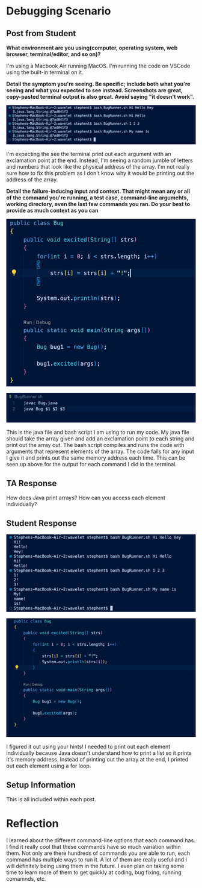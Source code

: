# Debugging Scenario

## Post from Student

**What environment are you using(computer, operating system, web browser, terminal/editor, and so on)?**

I'm using a Macbook Air running MacOS. I'm running the code on VSCode using the built-in terminal on it.

**Detail the symptom you're seeing. Be specific; include both what you're seeing and what you expected to see instead. Screenshots are great, copy-pasted terminal output is also great. Avoid saying "it doesn't work".**

![Image](output1.png)

I'm expecting the see the terminal print out each argument with an exclamation point at the end. Instead, I'm seeing a random jumble of letters and numbers that look like the physical address of the array. I'm not really sure how to fix this problem as I don't know why it would be printing out the address of the array.

**Detail the failure-inducing input and context. That might mean any or all of the command you're running, a test case, command-line argumehts, working directory, even the last few commands you ran. Do your best to provide as much context as you can**

![Image](bugs.png)

![Image](bugrunner.png)

This is the java file and bash script I am using to run my code. My java file should take the array given and add an exclamation point to each string and print out the array out. The bash script compiles and runs the code with arguments that represent elements of the array. The code fails for any input I give it and prints out the same memory address each time. This can be seen up above for the output for each command I did in the terminal.

## TA Response

How does Java print arrays? How can you access each element individually?

## Student Response

![Image](output2.png)

![Image](fixedbug.png)

I figured it out using your hints! I needed to print out each element individually because Java doesn't understand how to print a list so it prints it's memory address. Instead of printing out the array at the end, I printed out each element using a for loop.

## Setup Information

This is all included within each post.

# Reflection

I learned about the different command-line options that each command has. I find it really cool that these commands have so much variation within them. Not only are there hundreds of commands you are able to run, each command has multiple ways to run it. A lot of them are really useful and I will definitely being using them in the future. I even plan on taking some time to learn more of them to get quickly at coding, bug fixing, running comamnds, etc. 
